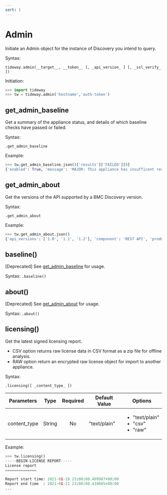 ```yaml
---
sort: 1
---
```


# Admin

Initiate an Admin object for the instance of Discovery you intend to query.

Syntax:

```
tideway.admin(__target__, __token__ [, _api_version_ ] [, _ssl_verify_ ])
```

Initiation:

```python
>>> import tideway
>>> tw = tideway.admin('hostname','auth-token')
```

## get_admin_baseline

Get a summary of the appliance status, and details of which baseline checks have passed or failed.

Syntax:

```
.get_admin_baseline
```

Example:

```python
>>> tw.get_admin_baseline.json()['results']['FAILED'][0]
{'enabled': True, 'message': 'MAJOR: This appliance has insufficent resources', 'name': 'Appliance Specification', 'severity': 'MAJOR'}
```

## get_admin_about

Get the versions of the API supported by a BMC Discovery version.

Syntax:

```
.get_admin_about
```

Example:
```python
>>> tw.get_admin_about.json()
{'api_versions': ['1.0', '1.1', '1.2'], 'component': 'REST API', 'product': 'BMC Discovery', 'version': '12.2'}
```

## baseline()

[Deprecated] See [get_admin_baseline](#get_admin_baseline) for usage.

Syntax: `.baseline()`

## about()

[Deprecated] See [get_admin_about](#get_admin_about) for usage.

Syntax: `.about()`

## licensing()

Get the latest signed licensing report.

- CSV option returns raw license data in CSV format as a zip file for offline analysis.
- RAW option return an encrypted raw license object for import to another appliance.

Syntax:

```
.licensing([ _content_type_ ])
```

| Parameters   | Type   | Required | Default Value | Options |
| ------------ | ------ | :------: | ------------- | ------- | 
| content_type | String | No       | "text/plain"  | <ul><li>"text/plain"</li><li>"csv"</li><li>"raw"</li></ul>

Example:
```python
>>> tw.licensing()
-----BEGIN LICENSE REPORT-----
License report
==============

Report start time: 2021-01-18 23:00:00.409987+00:00
Report end time  : 2021-01-21 23:00:00.410085+00:00
...
```